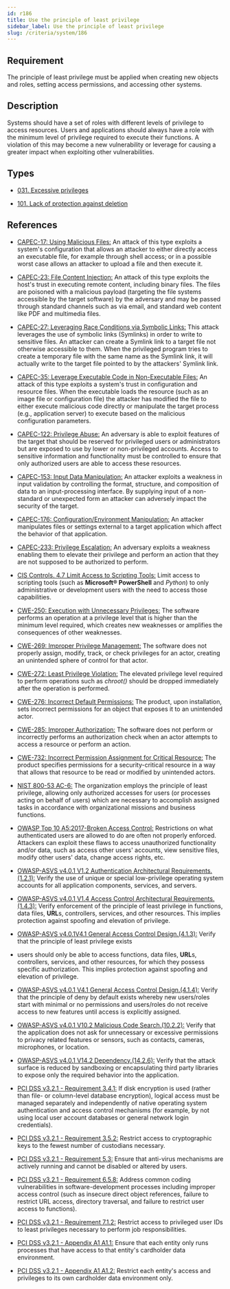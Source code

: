 ```yaml
---
id: r186
title: Use the principle of least privilege
sidebar_label: Use the principle of least privilege
slug: /criteria/system/186
---
```


## Requirement

The principle of least privilege must be applied
when creating new objects and roles,
setting access permissions,
and accessing other systems.

## Description

Systems should have a set of roles
with different levels of privilege
to access resources.
Users and applications
should always have a role
with the minimum level of privilege required
to execute their functions.
A violation of this
may become a new vulnerability
or leverage for causing a greater impact
when exploiting other vulnerabilities.

## Types

- [031. Excessive privileges](/types/031)

- [101. Lack of protection against deletion](/types/101)

## References

- [CAPEC-17: Using Malicious Files:](http://capec.mitre.org/data/definitions/17.html)
An attack of this type
exploits a system's configuration
that allows an attacker to either directly access an executable file,
for example through shell access;
or in a possible worst case allows an attacker
to upload a file and then execute it.

- [CAPEC-23: File Content Injection:](http://capec.mitre.org/data/definitions/23.html)
An attack of this type
exploits the host's trust in executing remote content,
including binary files.
The files are poisoned with a malicious payload
(targeting the file systems accessible
by the target software)
by the adversary
and may be passed through standard channels
such as via email,
and standard web content like PDF
and multimedia files.

- [CAPEC-27: Leveraging Race Conditions via Symbolic Links:](http://capec.mitre.org/data/definitions/27.html)
This attack leverages the use of symbolic links (Symlinks)
in order to write to sensitive files.
An attacker
can create a Symlink link to a target file
not otherwise accessible to them.
When the privileged program
tries to create a temporary file
with the same name as the Symlink link,
it will actually write to the target file pointed to
by the attackers' Symlink link.

- [CAPEC-35: Leverage Executable Code in Non-Executable Files:](http://capec.mitre.org/data/definitions/35.html)
An attack of this type
exploits a system's trust in configuration
and resource files.
When the executable loads the resource
(such as an image file or configuration file)
the attacker has modified the file
to either execute malicious code directly
or manipulate the target process
(e.g., application server) to execute
based on the malicious configuration parameters.

- [CAPEC-122: Privilege Abuse:](http://capec.mitre.org/data/definitions/122.html)
An adversary is able to exploit features
of the target
that should be reserved for privileged users
or administrators but are exposed to use
by lower or non-privileged accounts.
Access to sensitive information and functionality
must be controlled to ensure
that only authorized users
are able to access these resources.

- [CAPEC-153: Input Data Manipulation:](http://capec.mitre.org/data/definitions/153.html)
An attacker exploits a weakness in input validation
by controlling the format,
structure, and composition of data
to an input-processing interface.
By supplying input of a non-standard
or unexpected form an attacker
can adversely impact the security of the target.

- [CAPEC-176: Configuration/Environment Manipulation:](http://capec.mitre.org/data/definitions/176.html)
An attacker manipulates files
or settings external to a target application
which affect the behavior
of that application.

- [CAPEC-233: Privilege Escalation:](http://capec.mitre.org/data/definitions/233.html)
An adversary exploits a weakness enabling them
to elevate their privilege
and perform an action
that they are not supposed to be authorized
to perform.

- [CIS Controls. 4.7 Limit Access to Scripting Tools:](https://www.cisecurity.org/controls/)
Limit access to scripting tools
(such as **Microsoft® PowerShell**
and *Python*) to only administrative
or development users with the need
to access those capabilities.

- [CWE-250: Execution with Unnecessary Privileges:](https://cwe.mitre.org/data/definitions/250.html)
The software performs an operation at a privilege level
that is higher than the minimum level required,
which creates new weaknesses
or amplifies the consequences
of other weaknesses.

- [CWE-269: Improper Privilege Management:](https://cwe.mitre.org/data/definitions/269.html)
The software does not properly assign,
modify, track,
or check privileges for an actor,
creating an unintended sphere of control
for that actor.

- [CWE-272: Least Privilege Violation:](https://cwe.mitre.org/data/definitions/272.html)
The elevated privilege level
required to perform operations
such as *chroot()*
should be dropped immediately after the operation
is performed.

- [CWE-276: Incorrect Default Permissions:](https://cwe.mitre.org/data/definitions/276.html)
The product,
upon installation,
sets incorrect permissions for an object
that exposes it to an unintended actor.

- [CWE-285: Improper Authorization:](https://cwe.mitre.org/data/definitions/285.html)
The software does not perform
or incorrectly performs an authorization check
when an actor attempts to access a resource
or perform an action.

- [CWE-732: Incorrect Permission Assignment for Critical Resource:](https://cwe.mitre.org/data/definitions/732.html)
The product specifies permissions
for a security-critical resource in a way
that allows that resource to be read
or modified by unintended actors.

- [NIST 800-53 AC-6:](https://nvd.nist.gov/800-53/Rev4/control/AC-6)
The organization
employs the principle of least privilege,
allowing only authorized accesses for users
(or processes acting on behalf of users)
which are necessary
to accomplish assigned tasks in accordance
with organizational missions
and business functions.

- [OWASP Top 10 A5:2017-Broken Access Control:](https://owasp.org/www-project-top-ten/OWASP_Top_Ten_2017/Top_10-2017_A5-Broken_Access_Control)
Restrictions on what authenticated users
are allowed to do
are often not properly enforced.
Attackers can exploit these flaws
to access unauthorized functionality
and/or data,
such as access other users' accounts,
view sensitive files, modify other users' data,
change access rights, etc.

- [OWASP-ASVS v4.0.1 V1.2 Authentication Architectural Requirements.(1.2.1):](https://owasp.org/www-project-application-security-verification-standard/)
Verify the use of unique
or special low-privilege operating system accounts
for all application components,
services, and servers.

- [OWASP-ASVS v4.0.1 V1.4 Access Control Architectural Requirements.(1.4.3):](https://owasp.org/www-project-application-security-verification-standard/)
Verify enforcement of the principle of least privilege
in functions, data files, **URL**s, controllers,
services, and other resources.
This implies protection against spoofing
and elevation of privilege.

- [OWASP-ASVS v4.0.1V4.1 General Access Control Design.(4.1.3):](https://owasp.org/www-project-application-security-verification-standard/)
Verify that the principle of least privilege exists
- users should only be able to access functions,
data files, **URL**s, controllers, services,
and other resources,
for which they possess specific authorization.
This implies protection against spoofing
and elevation of privilege.

- [OWASP-ASVS v4.0.1 V4.1 General Access Control Design.(4.1.4):](https://owasp.org/www-project-application-security-verification-standard/)
Verify that the principle of deny by default exists
whereby new users/roles start with minimal
or no permissions and users/roles do not receive access
to new features until access
is explicitly assigned.

- [OWASP-ASVS v4.0.1 V10.2 Malicious Code Search.(10.2.2):](https://owasp.org/www-project-application-security-verification-standard/)
Verify that the application does not ask for unnecessary
or excessive permissions
to privacy related features or sensors,
such as contacts, cameras,
microphones, or location.

- [OWASP-ASVS v4.0.1 V14.2 Dependency.(14.2.6):](https://owasp.org/www-project-application-security-verification-standard/)
Verify that the attack surface
is reduced by sandboxing
or encapsulating third party libraries
to expose only the required behavior into the application.

- [PCI DSS v3.2.1 - Requirement 3.4.1:](https://www.pcisecuritystandards.org/documents/PCI_DSS_v3-2-1.pdf)
If disk encryption is used
(rather than file- or column-level database encryption),
logical access
must be managed separately and independently
of native operating system authentication
and access control mechanisms
(for example,
by not using local user account databases
or general network login credentials).

- [PCI DSS v3.2.1 - Requirement 3.5.2:](https://www.pcisecuritystandards.org/documents/PCI_DSS_v3-2-1.pdf)
Restrict access to cryptographic keys
to the fewest number of custodians necessary.

- [PCI DSS v3.2.1 - Requirement 5.3:](https://www.pcisecuritystandards.org/documents/PCI_DSS_v3-2-1.pdf)
Ensure that anti-virus mechanisms
are actively running
and cannot be disabled
or altered by users.

- [PCI DSS v3.2.1 - Requirement 6.5.8:](https://www.pcisecuritystandards.org/documents/PCI_DSS_v3-2-1.pdf)
Address common coding vulnerabilities
in software-development processes
including improper access control
(such as insecure direct object references,
failure to restrict URL access, directory traversal,
and failure to restrict user access to functions).

- [PCI DSS v3.2.1 - Requirement 7.1.2:](https://www.pcisecuritystandards.org/documents/PCI_DSS_v3-2-1.pdf)
Restrict access to privileged user IDs
to least privileges necessary
to perform job responsibilities.

- [PCI DSS v3.2.1 - Appendix A1 A1.1:](https://www.pcisecuritystandards.org/documents/PCI_DSS_v3-2-1.pdf)
Ensure that each entity only runs processes
that have access to that entity's cardholder data environment.

- [PCI DSS v3.2.1 - Appendix A1 A1.2:](https://www.pcisecuritystandards.org/documents/PCI_DSS_v3-2-1.pdf)
Restrict each entity's access
and privileges
to its own cardholder data environment only.
